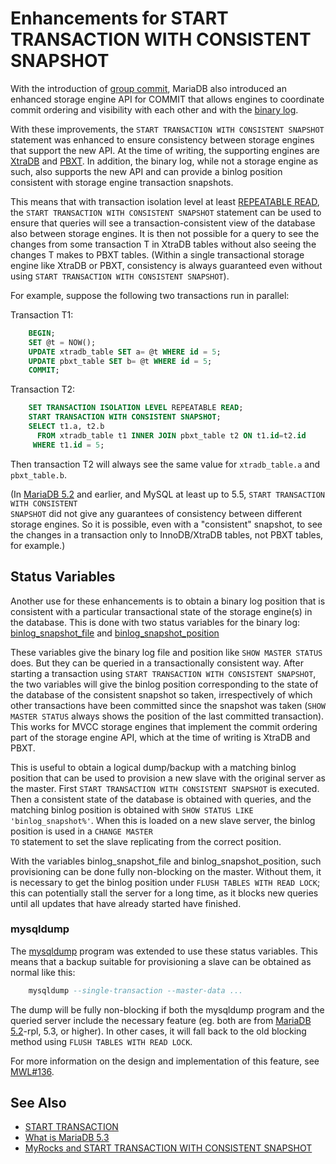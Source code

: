 # Enhancements for START TRANSACTION WITH CONSISTENT SNAPSHOT

With the introduction of [group commit](/mariadb-administration/server-monitoring-logs/binary-log/group-commit-for-the-binary-log), MariaDB also introduced an enhanced storage engine API for COMMIT that allows engines to coordinate commit ordering and visibility with each other and with the [binary log](/mariadb-administration/server-monitoring-logs/binary-log).

With these improvements, the `START TRANSACTION WITH CONSISTENT SNAPSHOT` statement was enhanced to ensure consistency between storage engines that support the new
API. At the time of writing, the supporting engines are [XtraDB](/kb/en/xtradb-and-innodb/) and [PBXT](/columns-storage-engines-and-plugins/storage-engines/legacy-storage-engines/pbxt-storage-engine). In
addition, the binary log, while not a storage engine as such, also supports
the new API and can provide a binlog position consistent with storage engine
transaction snapshots.

This means that with transaction isolation level at least [REPEATABLE READ](/kb/en/set-transaction/#repeatable-read), the
`START TRANSACTION WITH CONSISTENT SNAPSHOT` statement can be used to ensure
that queries will see a transaction-consistent view of the database also
between storage engines. It is then not possible for a query to see the
changes from some transaction T in XtraDB tables without also seeing the
changes T makes to PBXT tables. (Within a single transactional storage engine
like XtraDB or PBXT, consistency is always guaranteed even without using `START TRANSACTION WITH CONSISTENT SNAPSHOT`).

For example, suppose the following two transactions run in parallel:

Transaction T1:

```sql
    BEGIN;
    SET @t = NOW();
    UPDATE xtradb_table SET a= @t WHERE id = 5;
    UPDATE pbxt_table SET b= @t WHERE id = 5;
    COMMIT;
```

Transaction T2:

```sql
    SET TRANSACTION ISOLATION LEVEL REPEATABLE READ;
    START TRANSACTION WITH CONSISTENT SNAPSHOT;
    SELECT t1.a, t2.b
      FROM xtradb_table t1 INNER JOIN pbxt_table t2 ON t1.id=t2.id
     WHERE t1.id = 5;
```

Then transaction T2 will always see the same value for `xtradb_table.a` and
`pbxt_table.b`.

(In [MariaDB 5.2](/kb/en/what-is-mariadb-52/) and earlier, and MySQL at least up to 5.5, <code>START TRANSACTION
WITH CONSISTENT SNAPSHOT</code> did not give any guarantees of consistency between
different storage engines. So it is possible, even with a "consistent"
snapshot, to see the changes in a transaction only to InnoDB/XtraDB tables, not
PBXT tables, for example.)

## Status Variables

Another use for these enhancements is to obtain
a binary log position that is consistent
with a particular transactional state of the storage engine(s) in the
database. This is done with two status variables for the binary log: [binlog_snapshot_file](/kb/en/replication-and-binary-log-status-variables/#binlog_snapshot_file) and [binlog_snapshot_position](/kb/en/replication-and-binary-log-status-variables/#binlog_snapshot_position)

These variables give the binary log file and position like `SHOW MASTER STATUS`
does. But they can be queried in a transactionally consistent way. After
starting a transaction using `START TRANSACTION WITH CONSISTENT SNAPSHOT`, the
two variables will give the binlog position corresponding to the state of the
database of the consistent snapshot so taken, irrespectively of which other
transactions have been committed since the snapshot was taken (<code>SHOW MASTER
STATUS</code> always shows the position of the last committed transaction). This works for
MVCC storage engines that implement the commit ordering part of the storage
engine API, which at the time of writing is XtraDB and PBXT.

This is useful to obtain a logical dump/backup with a matching binlog position
that can be used to provision a new slave with the original server as the
master. First `START TRANSACTION WITH CONSISTENT SNAPSHOT` is executed. Then a
consistent state of the database is obtained with queries, and the matching
binlog position is obtained with `SHOW STATUS LIKE 'binlog_snapshot%'`. When
this is loaded on a new slave server, the binlog position is used in a <code>CHANGE
MASTER TO</code> statement to set the slave replicating from the correct position.

With the variables binlog_snapshot_file and binlog_snapshot_position, such
provisioning can be done fully non-blocking on the master. Without them, it is
necessary to get the binlog position under `FLUSH TABLES WITH READ LOCK`;
this can potentially stall the server for a long time, as it blocks new
queries until all updates that have already started have finished.

### mysqldump

The [mysqldump](/clients-utilities/backup-restore-and-import-clients/mysqldump) program was extended to use these status
variables. This means that a backup suitable for provisioning a slave can be
obtained as normal like this:

```sql
    mysqldump --single-transaction --master-data ...
```

The dump will be fully non-blocking if both the mysqldump program and the
queried server include the necessary feature (eg. both are from [MariaDB
5.2](/kb/en/what-is-mariadb-52/)-rpl, 5.3, or higher). In other cases, it will fall back to the old
blocking method using `FLUSH TABLES WITH READ LOCK`.

For more information on the design and implementation of this feature, see [MWL#136](http://askmonty.org/worklog/?tid=136).

## See Also

- [START TRANSACTION](/sql-statements-structure/sql-statements/transactions/start-transaction)
- [What is MariaDB 5.3](/kb/en/what-is-mariadb-53/)
- [MyRocks and START TRANSACTION WITH CONSISTENT SNAPSHOT](/columns-storage-engines-and-plugins/storage-engines/myrocks/myrocks-and-start-transaction-with-consistent-snapshot)